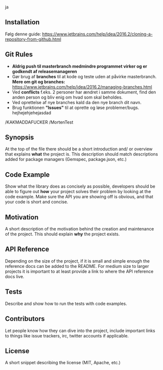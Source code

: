 
ja
## Installation

Følg denne guide:
https://www.jetbrains.com/help/idea/2016.2/cloning-a-repository-from-github.html

## Git Rules

* **Aldrig push til masterbranch medmindre programmet virker og er godkendt af releasemanageren**
* Gør brug af **branches** til at kode og teste uden at påvirke masterbranch. **Mere om git og branches:** https://www.jetbrains.com/help/idea/2016.2/managing-branches.html
* Ved **conflicts** f.eks. 2 personer har ændret i samme dokument, find den anden person og bliv enig om hvad som skal beholdes. 
* Ved oprettelse af nye branches kald da den nye branch dit navn. 
* Brug funktionen **"Issues"** til at oprette og løse problemer/bugs. hejhejehjehejasdad


/KAKMADDAFUCKER
/MortenTest

## Synopsis

At the top of the file there should be a short introduction and/ or overview that explains **what** the project is. This description should match descriptions added for package managers (Gemspec, package.json, etc.)

## Code Example

Show what the library does as concisely as possible, developers should be able to figure out **how** your project solves their problem by looking at the code example. Make sure the API you are showing off is obvious, and that your code is short and concise.

## Motivation

A short description of the motivation behind the creation and maintenance of the project. This should explain **why** the project exists.

## API Reference

Depending on the size of the project, if it is small and simple enough the reference docs can be added to the README. For medium size to larger projects it is important to at least provide a link to where the API reference docs live.

## Tests

Describe and show how to run the tests with code examples.

## Contributors

Let people know how they can dive into the project, include important links to things like issue trackers, irc, twitter accounts if applicable.

## License

A short snippet describing the license (MIT, Apache, etc.)
